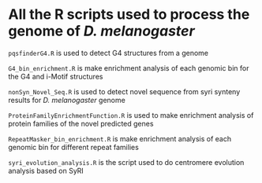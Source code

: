 # All the R scripts used to process the genome of *D. melanogaster*

`pqsfinderG4.R` is used to detect G4 structures from a genome

`G4_bin_enrichment.R` is make enrichment analysis of each genomic bin for the G4 and i-Motif structures



`nonSyn_Novel_Seq.R` is used to detect novel sequence from syri synteny results for *D. melanogaster* genome

`ProteinFamilyEnrichmentFunction.R` is used to make enrichment analysis of protein families of the novel predicted genes

`RepeatMasker_bin_enrichment.R` is make enrichment analysis of each genomic bin for different repeat families

`syri_evolution_analysis.R` is the script used to do centromere evolution analysis based on SyRI
